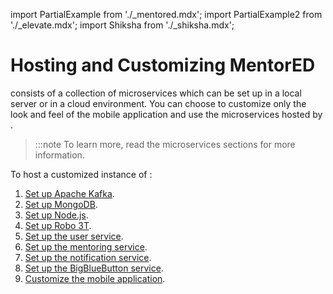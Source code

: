 import PartialExample from './_mentored.mdx';
import PartialExample2 from './_elevate.mdx';
import Shiksha from './_shiksha.mdx';

# Hosting and Customizing MentorED

<PartialExample mentored /> consists of a collection of microservices which can be set up in a local server or in a cloud environment. You can choose to customize only the look and feel of the mobile application and use the microservices hosted by <Shiksha shiksha />.

>:::note
>To learn more, read the microservices sections for more information.

To host a customized instance of <PartialExample mentored />:

1. [Set up Apache Kafka](https://www.digitalocean.com/community/tutorials/how-to-install-apache-kafka-on-ubuntu-20-04).
2. [Set up MongoDB](https://www.digitalocean.com/community/tutorials/how-to-install-mongodb-on-ubuntu-20-04).
3. [Set up Node.js](https://serverspace.io/support/help/how-to-install-node-js-on-ubuntu-20-04/).
4. [Set up Robo 3T](https://robomongo.org/).
5. [Set up the <PartialExample2 elevate /> user service](settingup-userservice).
6. [Set up the <PartialExample2 elevate /> mentoring service](settingup-mentoringservice).
7. [Set up the <PartialExample2 elevate /> notification service](settingup-notificationsservice).
8. [Set up the BigBlueButton service](https://docs.bigbluebutton.org/2.4/install.html#before-you-install).
9. [Customize the <PartialExample mentored /> mobile application](settingup-mobileapplication).

